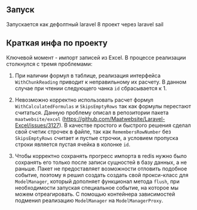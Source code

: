 ## Запуск
Запускается как дефолтный laravel 8 проект через laravel sail

## Краткая инфа по проекту
Ключевой момент - импорт записей из Excel. В процессе реализации столкнулся с тремя проблемами:

1. При наличии формул в таблице, реализация интерфейса `WithChunkReading` приводит к неправильному их расчету. 
В данном случае при чтении следующего чанка `id` сбрасывается к 1.

2. Невозможно корректно использовать расчет формул `WithCalculatedFormulas` и `SkipsEmptyRows` так как формулы перестают считаться. 
Данную проблему описал в репозитории пакета `maatwebsite/excel` (https://github.com/Maatwebsite/Laravel-Excel/issues/3127).
В качестве простого и быстрого решения сделал свой счетик строчек в файле, так как `RemembersRowNumber` без `SkipsEmptyRows` считает и пустые строчки,
а условием пропуска строки является пустая ячейка в колонке `id`.

3. Чтобы корректно сохранять прогресс импорта в redis нужно было сохранять его только после записи сущностей в базу данных, а не раньше.
Пакет не предоставляет возможности отловить подобное событие, поэтому я решил создать создать свой прокси-класс для `ModelManager`,
который дополняет функционал метода `flush`, при необходимости запуская специальное событие, на которое мы можем отреагировать.
С помощью контейнера зависимостей подменил реализацию `ModelManager` на `ModelManagerProxy`.